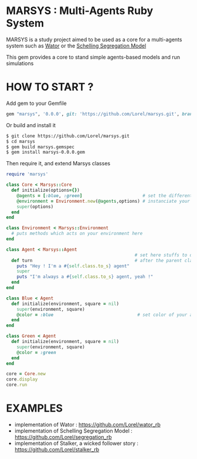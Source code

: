 # MARSYS : Multi-Agents Ruby System

MARSYS is a study project aimed to be used as a core for a multi-agents system such as [Wator](http://cs.nyu.edu/~hain/wator/) or the [Schelling Segregation Model](http://web.mit.edu/rajsingh/www/lab/alife/schelling.html)

This gem provides a core to stand simple agents-based models and run simulations

# HOW TO START ?

Add gem to your Gemfile

```ruby
gem "marsys", '0.0.0', git: 'https://github.com/Lorel/marsys.git', branch: 'v0.0.0'
```

Or build and install it

```bash
$ git clone https://github.com/Lorel/marsys.git
$ cd marsys
$ gem build marsys.gemspec
$ gem install marsys-0.0.0.gem
```

Then require it, and extend Marsys classes

```ruby
require 'marsys'

class Core < Marsys::Core
  def initialize(options={})
    @agents = [:blue, :green]                       # set the different types of agents
    @environment = Environment.new(@agents,options) # instanciate your environment
    super(options)
  end
end

class Environment < Marsys::Environment
  # puts methods which acts on your environment here
end

class Agent < Marsys::Agent
                                                 # set here stuffs to do before or 
  def turn                                       # after the parent class
    puts "Hey ! I'm a #{self.class.to_s} agent"
    super
    puts "I'm always a #{self.class.to_s} agent, yeah !"
  end
end

class Blue < Agent
  def initialize(environment, square = nil)
    super(environment, square)
    @color = :blue                                # set color of your agent
  end
end

class Green < Agent
  def initialize(environment, square = nil)
    super(environment, square)
    @color = :green
  end
end

core = Core.new
core.display
core.run

```


# EXAMPLES

- implementation of Wator : https://github.com/Lorel/wator_rb
- implementation of Schelling Segregation Model : https://github.com/Lorel/segregation_rb
- implementation of Stalker, a wicked follower story : https://github.com/Lorel/stalker_rb
